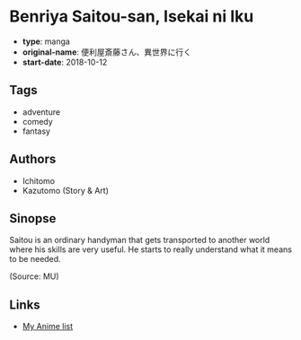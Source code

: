 # Benriya Saitou-san, Isekai ni Iku

-   **type**: manga
-   **original-name**: 便利屋斎藤さん、異世界に行く
-   **start-date**: 2018-10-12

## Tags

-   adventure
-   comedy
-   fantasy

## Authors

-   Ichitomo
-   Kazutomo (Story & Art)

## Sinopse

Saitou is an ordinary handyman that gets transported to another world where his skills are very useful. He starts to really understand what it means to be needed.

(Source: MU)

## Links

-   [My Anime list](https://myanimelist.net/manga/116301/Benriya_Saitou-san_Isekai_ni_Iku)
